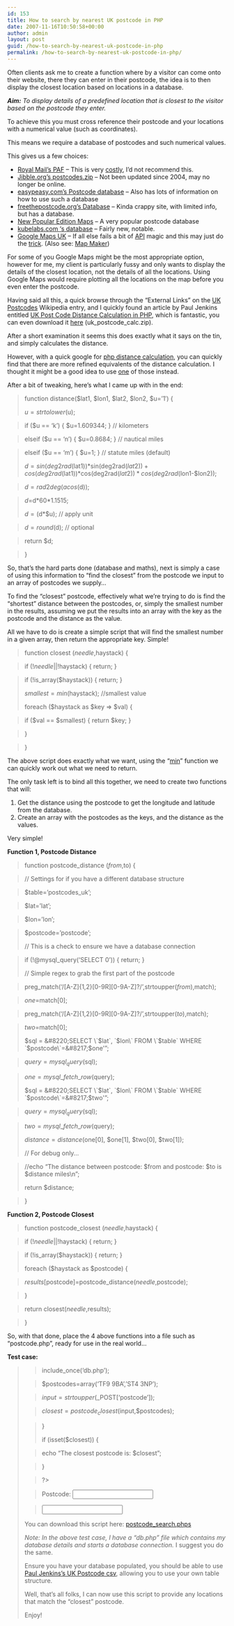 ```yaml
---
id: 153
title: How to search by nearest UK postcode in PHP
date: 2007-11-16T10:50:58+00:00
author: admin
layout: post
guid: /how-to-search-by-nearest-uk-postcode-in-php
permalink: /how-to-search-by-nearest-uk-postcode-in-php/
---
```

<p class="lead">
  Often clients ask me to create a function where by a visitor can come onto their website, there they can enter in their postcode, the idea is to then display the closest location based on locations in a database.
</p>

_**Aim:** To display details of a predefined location that is closest to the visitor based on the postcode they enter._ 

<!--more-->To achieve this you must cross reference their postcode and your locations with a numerical value (such as coordinates).

This means we require a database of postcodes and such numerical values.

This gives us a few choices:

  * [Royal Mail&#8217;s PAF](http://www.royalmail.com/portal/rm/jump2?mediaId=400085&catId=400084) &#8211; This is very [costly](http://www.guardian.co.uk/technology/2007/apr/26/freeourdata.guardianweeklytechnologysection), I&#8217;d not recommend this.
  * [Jibble.org&#8217;s postcodes.zip](http://www.jibble.org/ukpostcodes/) &#8211; Not been updated since 2004, may no longer be online.
  * [easypeasy.com&#8217;s Postcode database](http://www.easypeasy.com/guides/article.php?article=64) &#8211; Also has lots of information on how to use such a database
  * [freethepostcode.org&#8217;s Database](http://www.freethepostcode.org/) &#8211; Kinda crappy site, with limited info, but has a database.
  * [New Popular Edition Maps](http://www.npemap.org.uk/) &#8211; A very popular postcode database
  * [kubelabs.com &#8216;s database](http://www.kubelabs.com/ukpostcodedata.php) &#8211; Fairly new, notable.
  * [Google Maps UK](http://maps.google.co.uk/) &#8211; If all else fails a bit of [API](http://www.google.com/apis/maps/signup.html) magic and this may just do the [trick](http://www.webdesignerforum.co.uk/index.php?showtopic=2328). (Also see: [Map Maker](http://mapmaker.donkeymagic.co.uk/))

For some of you Google Maps might be the most appropriate option, however for me, my client is particularly fussy and only wants to display the details of the closest location, not the details of all the locations. Using Google Maps would require plotting all the locations on the map before you even enter the postcode.

Having said all this, a quick browse through the &#8220;External Links&#8221; on the [UK Postcodes](http://en.wikipedia.org/wiki/UK_postcodes) Wikipedia entry, and I quickly found an article by Paul Jenkins entitled [UK Post Code Distance Calculation in PHP](http://www.pjenkins.co.uk/blog/index.php/2007/04/04/uk_post_code_distance_calculation/), which is fantastic, you can even download it [here](http://www.pjenkins.co.uk/uk_postcodes/uk_postcode_calc.zip) (uk\_postcode\_calc.zip).

After a short examination it seems this does exactly what it says on the tin, and simply calculates the distance.

However, with a quick google for [php distance calculation](http://www.google.com/search?q=php+distance+calculation), you can quickly find that there are more refined equivalents of the distance calculation. I thought it might be a good idea to use [one](http://www.zipcodeworld.com/samples/distance.php.html) of those instead.

After a bit of tweaking, here&#8217;s what I came up with in the end:

> function distance($lat1, $lon1, $lat2, $lon2, $u=&#8217;1&#8242;) {
> 
> $u=strtolower($u);
  
> if ($u == &#8216;k&#8217;) { $u=1.609344; } // kilometers
  
> elseif ($u == &#8216;n&#8217;) { $u=0.8684; } // nautical miles
  
> elseif ($u == &#8216;m&#8217;) { $u=1; } // statute miles (default)
> 
> $d=sin(deg2rad($lat1))\*sin(deg2rad($lat2))+cos(deg2rad($lat1))\*cos(deg2rad($lat2))*cos(deg2rad($lon1-$lon2));
  
> $d=rad2deg(acos($d));
  
> $d=$d\*60\*1.1515;
> 
> $d=($d*$u); // apply unit
  
> $d=round($d); // optional
  
> return $d;
  
> }

So, that&#8217;s the hard parts done (database and maths), next is simply a case of using this information to &#8220;find the closest&#8221; from the postcode we input to an array of postcodes we supply&#8230;

To find the &#8220;closest&#8221; postcode, effectively what we&#8217;re trying to do is find the &#8220;shortest&#8221; distance between the postcodes, or, simply the smallest number in the results, assuming we put the results into an array with the key as the postcode and the distance as the value.

All we have to do is create a simple script that will find the smallest number in a given array, then return the appropriate key. Simple!

> function closest ($needle,$haystack) {
  
> if (!$needle || !$haystack) { return; }
  
> if (!is_array($haystack)) { return; }
> 
> $smallest=min($haystack); //smallest value
> 
> foreach ($haystack as $key => $val) {
  
> if ($val == $smallest) { return $key; }
  
> }
  
> }

The above script does exactly what we want, using the &#8220;[min](http://www.php.net/min)&#8221; function we can quickly work out what we need to return.

The only task left is to bind all this together, we need to create two functions that will:

  1. Get the distance using the postcode to get the longitude and latitude from the database.
  2. Create an array with the postcodes as the keys, and the distance as the values.

Very simple!

**Function 1, Postcode Distance**

> function postcode_distance ($from,$to) {
  
> // Settings for if you have a different database structure
  
> $table=&#8217;postcodes_uk&#8217;;
  
> $lat=&#8217;lat&#8217;;
  
> $lon=&#8217;lon&#8217;;
  
> $postcode=&#8217;postcode&#8217;;
> 
> // This is a check to ensure we have a database connection
  
> if (!@mysql_query(&#8216;SELECT 0&#8217;)) { return; }
> 
> // Simple regex to grab the first part of the postcode
  
> preg_match(&#8216;/\[A-Z]{1,2}[0-9R\]\[0-9A-Z\]?/&#8217;,strtoupper($from),$match);
  
> $one=$match[0];
  
> preg_match(&#8216;/\[A-Z]{1,2}[0-9R\]\[0-9A-Z\]?/&#8217;,strtoupper($to),$match);
  
> $two=$match[0];
> 
> $sql = &#8220;SELECT \`$lat\`, \`$lon\` FROM \`$table\` WHERE \`$postcode\`=&#8217;$one'&#8221;;
  
> $query = mysql_query($sql);
  
> $one = mysql\_fetch\_row($query);
> 
> $sql = &#8220;SELECT \`$lat\`, \`$lon\` FROM \`$table\` WHERE \`$postcode\`=&#8217;$two'&#8221;;
  
> $query = mysql_query($sql);
  
> $two = mysql\_fetch\_row($query);
> 
> $distance = distance($one[0], $one[1], $two[0], $two[1]);
> 
> // For debug only&#8230;
  
> //echo &#8220;The distance between postcode: $from and postcode: $to is $distance miles\n&#8221;;
> 
> return $distance;
  
> }

**Function 2, Postcode Closest**

> function postcode_closest ($needle,$haystack) {
  
> if (!$needle || !$haystack) { return; }
  
> if (!is_array($haystack)) { return; }
> 
> foreach ($haystack as $postcode) {
  
> $results[$postcode]=postcode_distance($needle,$postcode);
  
> }
  
> return closest($needle,$results);
  
> }

So, with that done, place the 4 above functions into a file such as &#8220;postcode.php&#8221;, ready for use in the real world&#8230;

**Test case:**

> <?php
> 
> include_once(&#8216;postcode.php&#8217;);
> 
> if ($_POST) {
  
> include_once(&#8216;db.php&#8217;);
  
> $postcodes=array(&#8216;TF9 9BA&#8217;,&#8217;ST4 3NP&#8217;);
  
> $input=strtoupper($_POST[&#8216;postcode&#8217;]);
  
> $closest=postcode_closest($input,$postcodes);
  
> }
> 
> if (isset($closest)) {
  
> echo &#8220;The closest postcode is: $closest&#8221;;
  
> }
  
> ?>
> 
> <form action=&#8221;&#8221; method=&#8221;post&#8221;>
  
> Postcode: <input name=&#8221;postcode&#8221; maxlength=&#8221;9&#8243; /><br />
  
> <input type=&#8221;submit&#8221; />
  
> </form>

You can download this script here: [postcode_search.phps](?dl=postcode_search.phps)

_Note: In the above test case, I have a &#8220;db.php&#8221; file which contains my database details and starts a database connection._ I suggest you do the same.

Ensure you have your database populated, you should be able to use [Paul Jenkins&#8217;s UK Postcode csv](http://www.pjenkins.co.uk/uk_postcodes/UK_PostCodes.csv), allowing you to use your own table structure.

Well, that&#8217;s all folks, I can now use this script to provide any locations that match the &#8220;closest&#8221; postcode.

Enjoy!